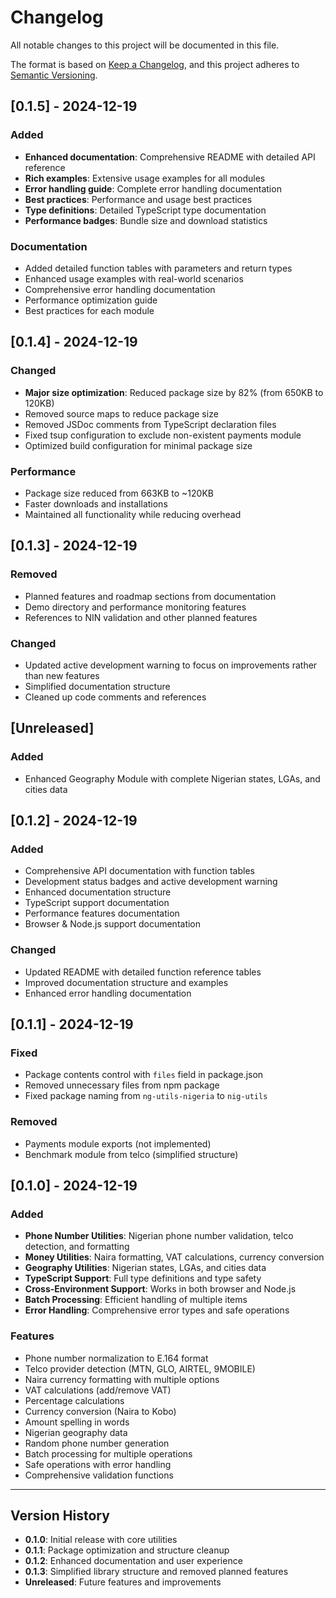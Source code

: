# Changelog

All notable changes to this project will be documented in this file.

The format is based on [Keep a Changelog](https://keepachangelog.com/en/1.0.0/),
and this project adheres to [Semantic Versioning](https://semver.org/spec/v2.0.0.html).

## [0.1.5] - 2024-12-19

### Added
- **Enhanced documentation**: Comprehensive README with detailed API reference
- **Rich examples**: Extensive usage examples for all modules
- **Error handling guide**: Complete error handling documentation
- **Best practices**: Performance and usage best practices
- **Type definitions**: Detailed TypeScript type documentation
- **Performance badges**: Bundle size and download statistics

### Documentation
- Added detailed function tables with parameters and return types
- Enhanced usage examples with real-world scenarios
- Comprehensive error handling documentation
- Performance optimization guide
- Best practices for each module

## [0.1.4] - 2024-12-19

### Changed
- **Major size optimization**: Reduced package size by 82% (from 650KB to 120KB)
- Removed source maps to reduce package size
- Removed JSDoc comments from TypeScript declaration files
- Fixed tsup configuration to exclude non-existent payments module
- Optimized build configuration for minimal package size

### Performance
- Package size reduced from 663KB to ~120KB
- Faster downloads and installations
- Maintained all functionality while reducing overhead

## [0.1.3] - 2024-12-19

### Removed
- Planned features and roadmap sections from documentation
- Demo directory and performance monitoring features
- References to NIN validation and other planned features

### Changed
- Updated active development warning to focus on improvements rather than new features
- Simplified documentation structure
- Cleaned up code comments and references

## [Unreleased]

### Added
- Enhanced Geography Module with complete Nigerian states, LGAs, and cities data

## [0.1.2] - 2024-12-19

### Added
- Comprehensive API documentation with function tables
- Development status badges and active development warning
- Enhanced documentation structure
- TypeScript support documentation
- Performance features documentation
- Browser & Node.js support documentation

### Changed
- Updated README with detailed function reference tables
- Improved documentation structure and examples
- Enhanced error handling documentation

## [0.1.1] - 2024-12-19

### Fixed
- Package contents control with `files` field in package.json
- Removed unnecessary files from npm package
- Fixed package naming from `ng-utils-nigeria` to `nig-utils`

### Removed
- Payments module exports (not implemented)
- Benchmark module from telco (simplified structure)

## [0.1.0] - 2024-12-19

### Added
- **Phone Number Utilities**: Nigerian phone number validation, telco detection, and formatting
- **Money Utilities**: Naira formatting, VAT calculations, currency conversion
- **Geography Utilities**: Nigerian states, LGAs, and cities data
- **TypeScript Support**: Full type definitions and type safety
- **Cross-Environment Support**: Works in both browser and Node.js
- **Batch Processing**: Efficient handling of multiple items
- **Error Handling**: Comprehensive error types and safe operations

### Features
- Phone number normalization to E.164 format
- Telco provider detection (MTN, GLO, AIRTEL, 9MOBILE)
- Naira currency formatting with multiple options
- VAT calculations (add/remove VAT)
- Percentage calculations
- Currency conversion (Naira to Kobo)
- Amount spelling in words
- Nigerian geography data
- Random phone number generation
- Batch processing for multiple operations
- Safe operations with error handling
- Comprehensive validation functions

---

## Version History

- **0.1.0**: Initial release with core utilities
- **0.1.1**: Package optimization and structure cleanup
- **0.1.2**: Enhanced documentation and user experience
- **0.1.3**: Simplified library structure and removed planned features
- **Unreleased**: Future features and improvements 